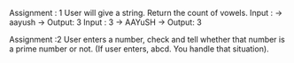 Assignment : 1
	 User will give a string. Return the count of vowels.
	 Input : -> aayush -> Output: 3
	 Input : 3 -> AAYuSH -> Output: 3

Assignment :2
	User enters a number, check and tell whether that number is a
	 prime number or not. (If user enters, abcd. You handle that situation).